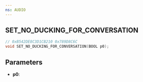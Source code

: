 ```yaml
---
ns: AUDIO
---
```

## SET_​NO_​DUCKING_​FOR_​CONVERSATION

```c
// 0xB542DE8C3D1CB210 0x789D8C6C
void SET_​NO_​DUCKING_​FOR_​CONVERSATION(BOOL p0);
```


## Parameters
* **p0**: 

